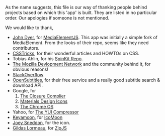As the name suggests, this file is our way of thanking people behind projects based on which this 'app' is built. They are listed in no particular order. Our apologies if someone is not mentioned.


We would like to thank,

* [John Dyer](https://johndyer.name/), for [MediaElementJS](https://github.com/johndyer/mediaelement). This app was initially a simple fork of MediaElement. From the looks of their repo, seems like they need contributors.
* [CSSTricks](https://css-tricks.com/), for their wonderful articles and HOWTOs on CSS.
* Tobias Ahlin, for his [SpinKit Repo](https://github.com/tobiasahlin/SpinKit).
* [The Mozilla Devlopment Network](https://developer.mozilla.org/en-US/) and the community behind it, for obvious reasons!
* [StackOverflow](https://stackoverflow.com/)
* [OpenSubtitles](https://www.opensubtitles.org/en/search), for their free service and a really good subtitle search & download API.
* Google, for
    1. [The Closure Complier](https://developers.google.com/closure/compiler/)
    2. [Materials Design Icons](https://github.com/google/material-design-icons)
    3. [The Chrome OS](https://en.wikipedia.org/wiki/Chrome_OS)
* Yahoo, for [The YUI Compressor](https://yui.github.io/yuicompressor/)
* [Keyamoon](https://twitter.com/keyamoonIcoMoon), for [IcoMoon](https://icomoon.io/)
* [Joey Sneddon](https://github.com/d0od88), for the icon.
* [Gildas Lormeau](https://github.com/gildas-lormeau), for [ZipJS](https://github.com/gildas-lormeau/zip.js)